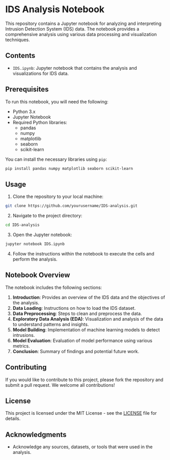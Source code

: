 # IDS Analysis Notebook

This repository contains a Jupyter notebook for analyzing and interpreting Intrusion Detection System (IDS) data. The notebook provides a comprehensive analysis using various data processing and visualization techniques.

## Contents

- `IDS.ipynb`: Jupyter notebook that contains the analysis and visualizations for IDS data.

## Prerequisites

To run this notebook, you will need the following:

- Python 3.x
- Jupyter Notebook
- Required Python libraries:
  - pandas
  - numpy
  - matplotlib
  - seaborn
  - scikit-learn

You can install the necessary libraries using `pip`:

```sh
pip install pandas numpy matplotlib seaborn scikit-learn
```

## Usage

1. Clone the repository to your local machine:

```sh
git clone https://github.com/yourusername/IDS-analysis.git
```

2. Navigate to the project directory:

```sh
cd IDS-analysis
```

3. Open the Jupyter notebook:

```sh
jupyter notebook IDS.ipynb
```

4. Follow the instructions within the notebook to execute the cells and perform the analysis.

## Notebook Overview

The notebook includes the following sections:

1. **Introduction**: Provides an overview of the IDS data and the objectives of the analysis.
2. **Data Loading**: Instructions on how to load the IDS dataset.
3. **Data Preprocessing**: Steps to clean and preprocess the data.
4. **Exploratory Data Analysis (EDA)**: Visualization and analysis of the data to understand patterns and insights.
5. **Model Building**: Implementation of machine learning models to detect intrusions.
6. **Model Evaluation**: Evaluation of model performance using various metrics.
7. **Conclusion**: Summary of findings and potential future work.

## Contributing

If you would like to contribute to this project, please fork the repository and submit a pull request. We welcome all contributions!

## License

This project is licensed under the MIT License - see the [LICENSE](LICENSE) file for details.

## Acknowledgments

- Acknowledge any sources, datasets, or tools that were used in the analysis.
